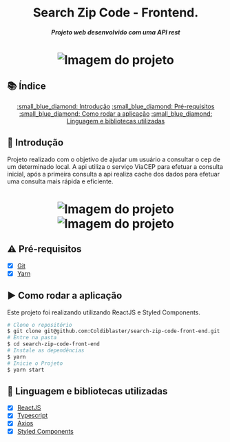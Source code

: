 <h1 align="center">
    Search Zip Code - Frontend.
    <h5 align="center">
      Projeto web desenvolvido com uma API rest
    </h5>
</h1>


<h1 align="center">
  <img src="https://firebasestorage.googleapis.com/v0/b/letmeask-5766f.appspot.com/o/2021-09-28_13-47.png?alt=media&token=dfd04cf0-9b2b-4cf8-a7e6-17c61c3cdce3"     alt="Imagem do projeto" border="0" />
</h1>

## 📚 Índice

<p align="center">
  <a href="#thought_balloon-introdução">:small_blue_diamond: Introdução</a>
  <a href="#warning-pré-requisitos">:small_blue_diamond: Pré-requisitos</a>
  <a href="#arrow_forward-como-rodar-a-aplicação">:small_blue_diamond: Como rodar a aplicação</a>
  <a href="#open_file_folder-linguagem-e-bibliotecas-utilizadas">:small_blue_diamond: Linguagem e bibliotecas utilizadas</a>
</p>


## :thought_balloon: Introdução

Projeto realizado com o objetivo de ajudar um usuário a consultar o cep de um determinado local.
A api utiliza o serviço ViaCEP para efetuar a consulta inicial, após a primeira consulta a api realiza cache dos dados para efetuar uma consulta mais rápida e eficiente.

<h1 align="center">
  <img src="https://firebasestorage.googleapis.com/v0/b/letmeask-5766f.appspot.com/o/2021-09-28_13-47.png?alt=media&token=dfd04cf0-9b2b-4cf8-a7e6-17c61c3cdce3"     alt="Imagem do projeto" border="0" />
    <img src="https://firebasestorage.googleapis.com/v0/b/letmeask-5766f.appspot.com/o/2021-09-28_13-57.png?alt=media&token=a8e1468b-0442-4a51-a600-0360a469837c"     alt="Imagem do projeto" border="0" />
</h1>

## :warning: Pré-requisitos

- [x] [Git](https://git-scm.com)
- [x] [Yarn](https://yarnpkg.com/)

## :arrow_forward: Como rodar a aplicação

Este projeto foi realizando utilizando ReactJS e Styled Components.

```bash
# Clone o repositório
$ git clone git@github.com:Coldiblaster/search-zip-code-front-end.git
# Entre na pasta
$ cd search-zip-code-front-end
# Instale as dependências
$ yarn
# Inicie o Projeto
$ yarn start
```

## :open_file_folder: Linguagem e bibliotecas utilizadas

- [x] [ReactJS](https://pt-br.reactjs.org/)
- [x] [Typescript](https://www.typescriptlang.org/)
- [x] [Axios](https://axios-http.com/)
- [x] [Styled Components](https://styled-components.com/)
